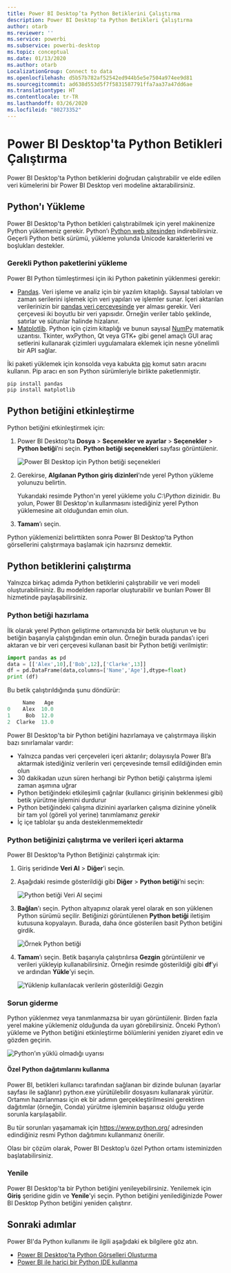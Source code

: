 ```yaml
---
title: Power BI Desktop’ta Python Betiklerini Çalıştırma
description: Power BI Desktop'ta Python Betikleri Çalıştırma
author: otarb
ms.reviewer: ''
ms.service: powerbi
ms.subservice: powerbi-desktop
ms.topic: conceptual
ms.date: 01/13/2020
ms.author: otarb
LocalizationGroup: Connect to data
ms.openlocfilehash: d5b57b782af52542ed944b5e5e7504a974ee9d81
ms.sourcegitcommit: ad638d553d5f7f5831587791ffa7aa37a47dd6ae
ms.translationtype: HT
ms.contentlocale: tr-TR
ms.lasthandoff: 03/26/2020
ms.locfileid: "80273352"
---
```

# <a name="run-python-scripts-in-power-bi-desktop"></a>Power BI Desktop'ta Python Betikleri Çalıştırma

Power BI Desktop'ta Python betiklerini doğrudan çalıştırabilir ve elde edilen veri kümelerini bir Power BI Desktop veri modeline aktarabilirsiniz.

## <a name="install-python"></a>Python'ı Yükleme

Power BI Desktop'ta Python betikleri çalıştırabilmek için yerel makinenize Python yüklemeniz gerekir. Python’ı [Python web sitesinden](https://www.python.org/) indirebilirsiniz. Geçerli Python betik sürümü, yükleme yolunda Unicode karakterlerini ve boşlukları destekler.

### <a name="install-required-python-packages"></a>Gerekli Python paketlerini yükleme

Power BI Python tümleştirmesi için iki Python paketinin yüklenmesi gerekir:

* [Pandas](https://pandas.pydata.org/). Veri işleme ve analiz için bir yazılım kitaplığı. Sayısal tabloları ve zaman serilerini işlemek için veri yapıları ve işlemler sunar. İçeri aktarılan verilerinizin bir [pandas veri çerçevesinde](https://www.tutorialspoint.com/python_pandas/python_pandas_dataframe.htm) yer alması gerekir. Veri çerçevesi iki boyutlu bir veri yapısıdır. Örneğin veriler tablo şeklinde, satırlar ve sütunlar halinde hizalanır.
* [Matplotlib](https://matplotlib.org/). Python için çizim kitaplığı ve bunun sayısal [NumPy](https://www.numpy.org/) matematik uzantısı. Tkinter, wxPython, Qt veya GTK+ gibi genel amaçlı GUI araç setlerini kullanarak çizimleri uygulamalara eklemek için nesne yönelimli bir API sağlar.

İki paketi yüklemek için konsolda veya kabukta [pip](https://pip.pypa.io/en/stable/) komut satırı aracını kullanın. Pip aracı en son Python sürümleriyle birlikte paketlenmiştir.

```CMD
pip install pandas
pip install matplotlib
```

## <a name="enable-python-scripting"></a>Python betiğini etkinleştirme

Python betiğini etkinleştirmek için:

1. Power BI Desktop’ta **Dosya** > **Seçenekler ve ayarlar** > **Seçenekler** > **Python betiği**’ni seçin. **Python betiği seçenekleri** sayfası görüntülenir.

   ![Power BI Desktop için Python betiği seçenekleri](media/desktop-python-scripts/python-scripts-7.png)

1. Gerekirse, **Algılanan Python giriş dizinleri**’nde yerel Python yükleme yolunuzu belirtin.

   Yukarıdaki resimde Python'ın yerel yükleme yolu *C:\Python* dizinidir. Bu yolun, Power BI Desktop'ın kullanmasını istediğiniz yerel Python yüklemesine ait olduğundan emin olun.

1. **Tamam**’ı seçin.

Python yüklemenizi belirttikten sonra Power BI Desktop’ta Python görsellerini çalıştırmaya başlamak için hazırsınız demektir.

## <a name="run-python-scripts"></a>Python betiklerini çalıştırma

Yalnızca birkaç adımda Python betiklerini çalıştırabilir ve veri modeli oluşturabilirsiniz. Bu modelden raporlar oluşturabilir ve bunları Power BI hizmetinde paylaşabilirsiniz.

### <a name="prepare-a-python-script"></a>Python betiği hazırlama

İlk olarak yerel Python geliştirme ortamınızda bir betik oluşturun ve bu betiğin başarıyla çalıştığından emin olun. Örneğin burada pandas’ı içeri aktaran ve bir veri çerçevesi kullanan basit bir Python betiği verilmiştir:

```python
import pandas as pd
data = [['Alex',10],['Bob',12],['Clarke',13]]
df = pd.DataFrame(data,columns=['Name','Age'],dtype=float)
print (df)
```

Bu betik çalıştırıldığında şunu döndürür:

```python
     Name   Age
0    Alex  10.0
1     Bob  12.0
2  Clarke  13.0
```

Power BI Desktop'ta bir Python betiğini hazırlamaya ve çalıştırmaya ilişkin bazı sınırlamalar vardır:

* Yalnızca pandas veri çerçeveleri içeri aktarılır; dolayısıyla Power BI’a aktarmak istediğiniz verilerin veri çerçevesinde temsil edildiğinden emin olun
* 30 dakikadan uzun süren herhangi bir Python betiği çalıştırma işlemi zaman aşımına uğrar
* Python betiğindeki etkileşimli çağrılar (kullanıcı girişinin beklenmesi gibi) betik yürütme işlemini durdurur
* Python betiğindeki çalışma dizinini ayarlarken çalışma dizinine yönelik bir tam yol (göreli yol yerine) tanımlamanız *gerekir*
* İç içe tablolar şu anda desteklenmemektedir

### <a name="run-your-python-script-and-import-data"></a>Python betiğinizi çalıştırma ve verileri içeri aktarma

Power BI Desktop’ta Python Betiğinizi çalıştırmak için:

1. Giriş şeridinde **Veri Al** > **Diğer**’i seçin.

1. Aşağıdaki resimde gösterildiği gibi **Diğer** > **Python betiği**’ni seçin:

   ![Python betiği Veri Al seçimi](media/desktop-python-scripts/python-scripts-1.png)

1. **Bağlan**'ı seçin. Python altyapınız olarak yerel olarak en son yüklenen Python sürümü seçilir. Betiğinizi görüntülenen **Python betiği** iletişim kutusuna kopyalayın. Burada, daha önce gösterilen basit Python betiğini girdik.

   ![Örnek Python betiği](media/desktop-python-scripts/python-scripts-6.png)

1. **Tamam**’ı seçin. Betik başarıyla çalıştırılırsa **Gezgin** görüntülenir ve verileri yükleyip kullanabilirsiniz. Örneğin resimde gösterildiği gibi **df**’yi ve ardından **Yükle**’yi seçin.

   ![Yüklenip kullanılacak verilerin gösterildiği Gezgin](media/desktop-python-scripts/python-scripts-5.png) 

### <a name="troubleshooting"></a>Sorun giderme

Python yüklenmez veya tanımlanmazsa bir uyarı görüntülenir. Birden fazla yerel makine yüklemeniz olduğunda da uyarı görebilirsiniz. Önceki Python’ı yükleme ve Python betiğini etkinleştirme bölümlerini yeniden ziyaret edin ve gözden geçirin.

![Python’ın yüklü olmadığı uyarısı](media/desktop-python-scripts/python-scripts-3.png)

#### <a name="using-custom-python-distributions"></a>Özel Python dağıtımlarını kullanma

Power BI, betikleri kullanıcı tarafından sağlanan bir dizinde bulunan (ayarlar sayfası ile sağlanır) python.exe yürütülebilir dosyasını kullanarak yürütür. Ortamın hazırlanması için ek bir adımın gerçekleştirilmesini gerektiren dağıtımlar (örneğin, Conda) yürütme işleminin başarısız olduğu yerde sorunla karşılaşabilir.

Bu tür sorunları yaşamamak için https://www.python.org/ adresinden edindiğiniz resmi Python dağıtımını kullanmanız önerilir.

Olası bir çözüm olarak, Power BI Desktop’u özel Python ortamı isteminizden başlatabilirsiniz.

### <a name="refresh"></a>Yenile

Power BI Desktop'ta bir Python betiğini yenileyebilirsiniz. Yenilemek için **Giriş** şeridine gidin ve **Yenile**’yi seçin. Python betiğini yenilediğinizde Power BI Desktop Python betiğini yeniden çalıştırır.

## <a name="next-steps"></a>Sonraki adımlar

Power BI'da Python kullanımı ile ilgili aşağıdaki ek bilgilere göz atın.

* [Power BI Desktop'ta Python Görselleri Oluşturma](desktop-python-visuals.md)
* [Power BI ile harici bir Python IDE kullanma](desktop-python-ide.md)
